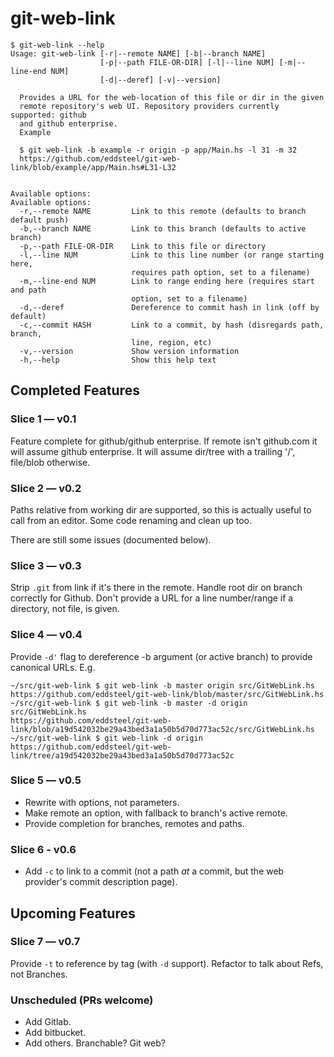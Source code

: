 # git-web-link

``` shell
$ git-web-link --help
Usage: git-web-link [-r|--remote NAME] [-b|--branch NAME]
                    [-p|--path FILE-OR-DIR] [-l|--line NUM] [-m|--line-end NUM]
                    [-d|--deref] [-v|--version]

  Provides a URL for the web-location of this file or dir in the given
  remote repository's web UI. Repository providers currently supported: github
  and github enterprise.
  Example

  $ git web-link -b example -r origin -p app/Main.hs -l 31 -m 32
  https://github.com/eddsteel/git-web-link/blob/example/app/Main.hs#L31-L32


Available options:
Available options:
  -r,--remote NAME         Link to this remote (defaults to branch default push)
  -b,--branch NAME         Link to this branch (defaults to active branch)
  -p,--path FILE-OR-DIR    Link to this file or directory
  -l,--line NUM            Link to this line number (or range starting here,
                           requires path option, set to a filename)
  -m,--line-end NUM        Link to range ending here (requires start and path
                           option, set to a filename)
  -d,--deref               Dereference to commit hash in link (off by default)
  -c,--commit HASH         Link to a commit, by hash (disregards path, branch,
                           line, region, etc)
  -v,--version             Show version information
  -h,--help                Show this help text
```

## Completed Features

### Slice 1 — v0.1

Feature complete for github/github enterprise. If remote isn't
github.com it will assume github enterprise. It will assume dir/tree
with a trailing '/', file/blob otherwise.

### Slice 2 — v0.2

Paths relative from working dir are supported, so this is actually
useful to call from an editor. Some code renaming and clean up too.

There are still some issues (documented below).

### Slice 3 — v0.3

Strip `.git` from link if it's there in the remote.
Handle root dir on branch correctly for Github.
Don't provide a URL for a line number/range if a directory, not file, is given.

### Slice 4 — v0.4

Provide `-d'` flag to dereference -b argument (or active branch) to provide canonical URLs. E.g.

```
~/src/git-web-link $ git web-link -b master origin src/GitWebLink.hs
https://github.com/eddsteel/git-web-link/blob/master/src/GitWebLink.hs
~/src/git-web-link $ git web-link -b master -d origin src/GitWebLink.hs
https://github.com/eddsteel/git-web-link/blob/a19d542032be29a43bed3a1a50b5d70d773ac52c/src/GitWebLink.hs
~/src/git-web-link $ git web-link -d origin
https://github.com/eddsteel/git-web-link/tree/a19d542032be29a43bed3a1a50b5d70d773ac52c
```

### Slice 5 — v0.5

- Rewrite with options, not parameters.
- Make remote an option, with fallback to branch's active remote.
- Provide completion for branches, remotes and paths.

### Slice 6 - v0.6

- Add `-c` to link to a commit (not a path _at_ a commit, but the web provider's commit description page).

## Upcoming Features

### Slice 7 — v0.7

Provide `-t` to reference by tag (with `-d` support). Refactor to talk about Refs, not Branches.

### Unscheduled (PRs welcome)

- Add Gitlab.
- Add bitbucket.
- Add others. Branchable? Git web?
